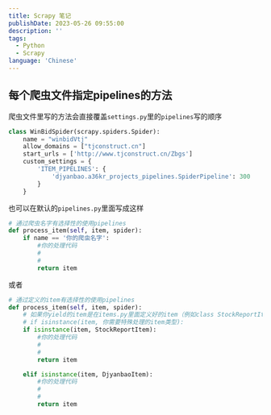```yaml
---
title: Scrapy 笔记
publishDate: 2023-05-26 09:55:00
description: ''
tags:
  - Python
  - Scrapy
language: 'Chinese'
---
```



## 每个爬虫文件指定pipelines的方法

爬虫文件里写的方法会直接覆盖`settings.py`里的`pipelines`写的顺序

```python
class WinBidSpider(scrapy.spiders.Spider):
    name = "winbidVtj"
    allow_domains = ["tjconstruct.cn"]
    start_urls = ['http://www.tjconstruct.cn/Zbgs'] 
    custom_settings = {
        'ITEM_PIPELINES': {
            'djyanbao.a36kr_projects_pipelines.SpiderPipeline': 300
        }
    }
```

也可以在默认的`pipelines.py`里面写成这样

```python
# 通过爬虫名字有选择性的使用pipelines
def process_item(self, item, spider):
    if name == '你的爬虫名字':
        #你的处理代码
        #
        #
        return item
```

或者

```python
# 通过定义的item有选择性的使用pipelines
def process_item(self, item, spider):
    # 如果你yield的item是在items.py里面定义好的item（例如class StockReportItem(scrapy.Item):）
    # if isinstance(item, 你需要特殊处理的item类型):
    if isinstance(item, StockReportItem):
        #你的处理代码
        #
        #
        return item

    elif isinstance(item, DjyanbaoItem):
        #你的处理代码
        #
        #
        return item
```
